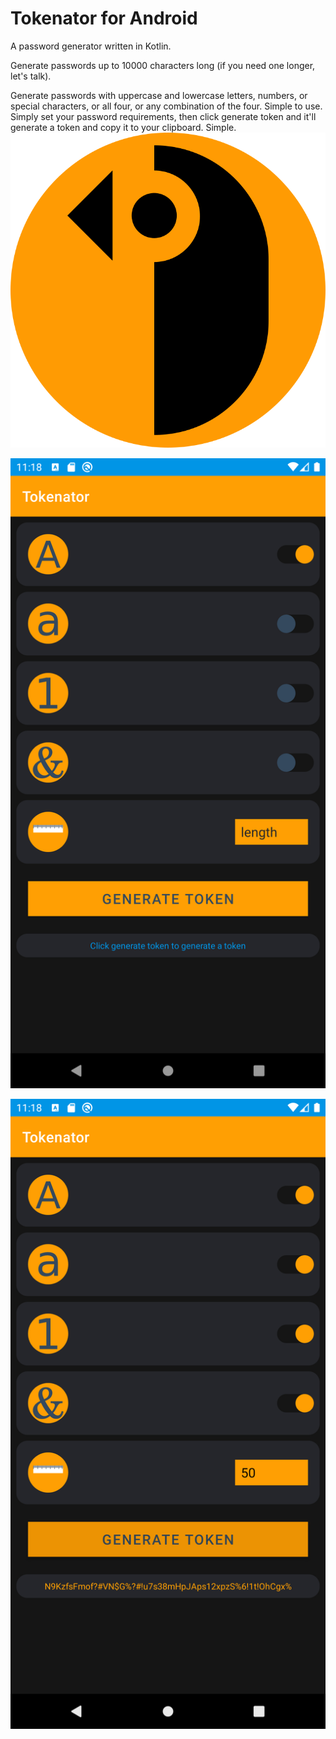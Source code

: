 # Tokenator for Android
A password generator written in Kotlin. 

Generate passwords up to 10000 characters long (if you need one longer, let's talk). 

Generate passwords with uppercase and lowercase letters, numbers, or special characters, or all four,
or any combination of the four. Simple to use. Simply set your password requirements, then click
generate token and it'll generate a token and copy it to your clipboard. Simple.
![screenshot](https://github.com/JoshLudahl/Tokenator/blob/master/tokenator.png)

![screenshot](https://github.com/JoshLudahl/Tokenator/blob/master/Screenshot_20201227_231804.png)


![screenshot](https://github.com/JoshLudahl/Tokenator/blob/master/Screenshot_20201227_231834.png)



